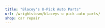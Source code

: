 ```yaml
---
title: "Blacey's U-Pick Auto Parts"
url: /wrightstown/blaceys-u-pick-auto-parts/
shop: car repair
---
```

